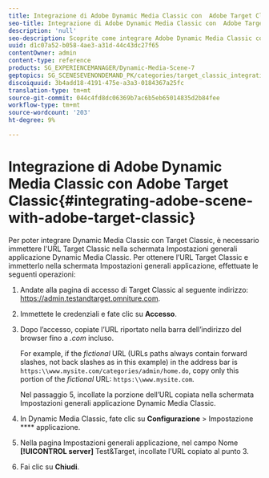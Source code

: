 ```yaml
---
title: Integrazione di Adobe Dynamic Media Classic con  Adobe Target Classic
seo-title: Integrazione di Adobe Dynamic Media Classic con  Adobe Target Classic
description: 'null'
seo-description: Scoprite come integrare Adobe Dynamic Media Classic con  Adobe Target Classic.
uuid: d1c07a52-b058-4ae3-a31d-44c43dc27f65
contentOwner: admin
content-type: reference
products: SG_EXPERIENCEMANAGER/Dynamic-Media-Scene-7
geptopics: SG_SCENESEVENONDEMAND_PK/categories/target_classic_integration
discoiquuid: 3b4add18-4191-475e-a3a3-0184367a25fc
translation-type: tm+mt
source-git-commit: 044c4fd8dc06369b7ac6b5eb65014835d2b84fee
workflow-type: tm+mt
source-wordcount: '203'
ht-degree: 9%

---
```



# Integrazione di Adobe Dynamic Media Classic con  Adobe Target Classic{#integrating-adobe-scene-with-adobe-target-classic}

Per poter integrare Dynamic Media Classic con Target Classic, è necessario immettere l&#39;URL Target Classic nella schermata Impostazioni generali applicazione Dynamic Media Classic. Per ottenere l’URL Target Classic e immetterlo nella schermata Impostazioni generali applicazione, effettuate le seguenti operazioni:

1. Andate alla pagina di accesso di Target Classic al seguente indirizzo: https://admin.testandtarget.omniture.com.
1. Immettete le credenziali e fate clic su **Accesso**.
1. Dopo l’accesso, copiate l’URL riportato nella barra dell’indirizzo del browser fino a *.com* incluso.

   For example, if the *fictional* URL (URLs paths always contain forward slashes, not back slashes as in this example) in the address bar is `https:\\www.mysite.com/categories/admin/home.do`, copy only this portion of the *fictional* URL: `https:\\www.mysite.com`.

   Nel passaggio 5, incollate la porzione dell’URL copiata nella schermata Impostazioni generali applicazione Dynamic Media Classic.

1. In Dynamic Media Classic, fate clic su **Configurazione** > Impostazione **** applicazione.
1. Nella pagina Impostazioni generali applicazione, nel campo Nome **[!UICONTROL server]** Test&amp;Target, incollate l’URL copiato al punto 3.
1. Fai clic su **Chiudi**.

